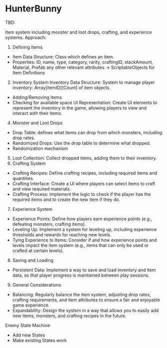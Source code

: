 # HunterBunny

TBD: 

Item system including monster and loot drops, crafting, and experience systems. Approach:

1. Defining Items
- Item Data Structure:  Class which defines an item.
- Properties: ID, name, type, category, rarity, craftingID, stackAmount, Material, Prefab any other relevant attributes
-> ScriptableObjects for Item Definitions
2. Inventory System
Inventory Data Structure: System to manage player inventory: Array[itemID][Count] of item objects.
- Adding/Removing Items
- Checking for available space
UI Representation: Create UI elements to represent the inventory in the game, allowing players to view and interact with their items.
4. Monster and Loot Drops
- Drop Table: defines what items can drop from which monsters, including drop rates.
- Randomized Drops: Use the drop table to determine what dropped.
- Randomization mechanism 
5. Loot Collection: Collect dropped items, adding them to their inventory.
6. Crafting System
- Crafting Recipes: Define crafting recipes, including required items and quantities.
- Crafting Interface: Create a UI where players can select items to craft and view required materials.
- Crafting Process: Implement the logic to check if the player has the required items and to create the new item if they do.
7. Experience System
- Experience Points: Define how players earn experience points (e.g., defeating monsters, crafting items).
- Leveling Up: Implement a system for leveling up, including experience thresholds and rewards for reaching new levels.
- Tying Experience to Items: Consider if and how experience points and levels impact the item system (e.g., items that can only be used or crafted at certain levels).
8. Saving and Loading
- Persistent Data: Implement a way to save and load inventory and item data, so that player progress is maintained between play sessions.
9. General Considerations
- Balancing: Regularly balance the item system, adjusting drop rates, crafting requirements, and item attributes to ensure a fair and enjoyable game experience.
- Expandability: Design the system in a way that allows you to easily add new items, monsters, and crafting recipes in the future.

Enemy State Machine 
- Add new States
- Make existing States work

